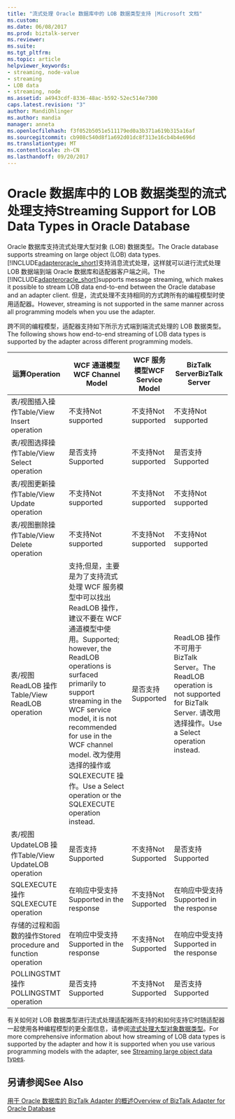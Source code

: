 ```yaml
---
title: "流式处理 Oracle 数据库中的 LOB 数据类型支持 |Microsoft 文档"
ms.custom: 
ms.date: 06/08/2017
ms.prod: biztalk-server
ms.reviewer: 
ms.suite: 
ms.tgt_pltfrm: 
ms.topic: article
helpviewer_keywords:
- streaming, node-value
- streaming
- LOB data
- streaming, node
ms.assetid: a4943cdf-8336-48ac-b592-52ec514e7300
caps.latest.revision: "3"
author: MandiOhlinger
ms.author: mandia
manager: anneta
ms.openlocfilehash: f3f052b5051e511179ed0a3b371a619b315a16af
ms.sourcegitcommit: cb908c540d8f1a692d01dc8f313e16cb4b4e696d
ms.translationtype: MT
ms.contentlocale: zh-CN
ms.lasthandoff: 09/20/2017
---
```

# <a name="streaming-support-for-lob-data-types-in-oracle-database"></a><span data-ttu-id="37d0c-102">Oracle 数据库中的 LOB 数据类型的流式处理支持</span><span class="sxs-lookup"><span data-stu-id="37d0c-102">Streaming Support for LOB Data Types in Oracle Database</span></span>
<span data-ttu-id="37d0c-103">Oracle 数据库支持流式处理大型对象 (LOB) 数据类型。</span><span class="sxs-lookup"><span data-stu-id="37d0c-103">The Oracle database supports streaming on large object (LOB) data types.</span></span> <span data-ttu-id="37d0c-104">[!INCLUDE[adapteroracle_short](../../includes/adapteroracle-short-md.md)]支持消息流式处理，这样就可以进行流式处理 LOB 数据端到端 Oracle 数据库和适配器客户端之间。</span><span class="sxs-lookup"><span data-stu-id="37d0c-104">The [!INCLUDE[adapteroracle_short](../../includes/adapteroracle-short-md.md)]supports message streaming, which makes it possible to stream LOB data end-to-end between the Oracle database and an adapter client.</span></span> <span data-ttu-id="37d0c-105">但是，流式处理不支持相同的方式跨所有的编程模型时使用适配器。</span><span class="sxs-lookup"><span data-stu-id="37d0c-105">However, streaming is not supported in the same manner across all programming models when you use the adapter.</span></span>  
  
 <span data-ttu-id="37d0c-106">跨不同的编程模型，适配器支持如下所示方式端到端流式处理的 LOB 数据类型。</span><span class="sxs-lookup"><span data-stu-id="37d0c-106">The following shows how end-to-end streaming of LOB data types is supported by the adapter across different programming models.</span></span>  
  
|<span data-ttu-id="37d0c-107">运算</span><span class="sxs-lookup"><span data-stu-id="37d0c-107">Operation</span></span>|<span data-ttu-id="37d0c-108">WCF 通道模型</span><span class="sxs-lookup"><span data-stu-id="37d0c-108">WCF Channel Model</span></span>|<span data-ttu-id="37d0c-109">WCF 服务模型</span><span class="sxs-lookup"><span data-stu-id="37d0c-109">WCF Service Model</span></span>|<span data-ttu-id="37d0c-110">BizTalk Server</span><span class="sxs-lookup"><span data-stu-id="37d0c-110">BizTalk Server</span></span>|  
|---------------|-----------------------|-----------------------|--------------------|  
|<span data-ttu-id="37d0c-111">表/视图插入操作</span><span class="sxs-lookup"><span data-stu-id="37d0c-111">Table/View Insert operation</span></span>|<span data-ttu-id="37d0c-112">不支持</span><span class="sxs-lookup"><span data-stu-id="37d0c-112">Not supported</span></span>|<span data-ttu-id="37d0c-113">不支持</span><span class="sxs-lookup"><span data-stu-id="37d0c-113">Not supported</span></span>|<span data-ttu-id="37d0c-114">不支持</span><span class="sxs-lookup"><span data-stu-id="37d0c-114">Not supported</span></span>|  
|<span data-ttu-id="37d0c-115">表/视图选择操作</span><span class="sxs-lookup"><span data-stu-id="37d0c-115">Table/View Select operation</span></span>|<span data-ttu-id="37d0c-116">是否支持</span><span class="sxs-lookup"><span data-stu-id="37d0c-116">Supported</span></span>|<span data-ttu-id="37d0c-117">不支持</span><span class="sxs-lookup"><span data-stu-id="37d0c-117">Not supported</span></span>|<span data-ttu-id="37d0c-118">是否支持</span><span class="sxs-lookup"><span data-stu-id="37d0c-118">Supported</span></span>|  
|<span data-ttu-id="37d0c-119">表/视图更新操作</span><span class="sxs-lookup"><span data-stu-id="37d0c-119">Table/View Update operation</span></span>|<span data-ttu-id="37d0c-120">不支持</span><span class="sxs-lookup"><span data-stu-id="37d0c-120">Not supported</span></span>|<span data-ttu-id="37d0c-121">不支持</span><span class="sxs-lookup"><span data-stu-id="37d0c-121">Not supported</span></span>|<span data-ttu-id="37d0c-122">不支持</span><span class="sxs-lookup"><span data-stu-id="37d0c-122">Not supported</span></span>|  
|<span data-ttu-id="37d0c-123">表/视图删除操作</span><span class="sxs-lookup"><span data-stu-id="37d0c-123">Table/View Delete operation</span></span>|<span data-ttu-id="37d0c-124">不支持</span><span class="sxs-lookup"><span data-stu-id="37d0c-124">Not supported</span></span>|<span data-ttu-id="37d0c-125">不支持</span><span class="sxs-lookup"><span data-stu-id="37d0c-125">Not supported</span></span>|<span data-ttu-id="37d0c-126">不支持</span><span class="sxs-lookup"><span data-stu-id="37d0c-126">Not supported</span></span>|  
|<span data-ttu-id="37d0c-127">表/视图 ReadLOB 操作</span><span class="sxs-lookup"><span data-stu-id="37d0c-127">Table/View ReadLOB operation</span></span>|<span data-ttu-id="37d0c-128">支持;但是，主要是为了支持流式处理 WCF 服务模型中可以找出 ReadLOB 操作，建议不要在 WCF 通道模型中使用。</span><span class="sxs-lookup"><span data-stu-id="37d0c-128">Supported; however, the ReadLOB operations is surfaced primarily to support streaming in the WCF service model, it is not recommended for use in the WCF channel model.</span></span> <span data-ttu-id="37d0c-129">改为使用选择的操作或 SQLEXECUTE 操作。</span><span class="sxs-lookup"><span data-stu-id="37d0c-129">Use a Select operation or the SQLEXECUTE operation instead.</span></span>|<span data-ttu-id="37d0c-130">是否支持</span><span class="sxs-lookup"><span data-stu-id="37d0c-130">Supported</span></span>|<span data-ttu-id="37d0c-131">ReadLOB 操作不可用于 BizTalk Server。</span><span class="sxs-lookup"><span data-stu-id="37d0c-131">The ReadLOB operation is not supported for BizTalk Server.</span></span> <span data-ttu-id="37d0c-132">请改用选择操作。</span><span class="sxs-lookup"><span data-stu-id="37d0c-132">Use a Select operation instead.</span></span>|  
|<span data-ttu-id="37d0c-133">表/视图 UpdateLOB 操作</span><span class="sxs-lookup"><span data-stu-id="37d0c-133">Table/View UpdateLOB operation</span></span>|<span data-ttu-id="37d0c-134">是否支持</span><span class="sxs-lookup"><span data-stu-id="37d0c-134">Supported</span></span>|<span data-ttu-id="37d0c-135">不支持</span><span class="sxs-lookup"><span data-stu-id="37d0c-135">Not Supported</span></span>|<span data-ttu-id="37d0c-136">是否支持</span><span class="sxs-lookup"><span data-stu-id="37d0c-136">Supported</span></span>|  
|<span data-ttu-id="37d0c-137">SQLEXECUTE 操作</span><span class="sxs-lookup"><span data-stu-id="37d0c-137">SQLEXECUTE operation</span></span>|<span data-ttu-id="37d0c-138">在响应中受支持</span><span class="sxs-lookup"><span data-stu-id="37d0c-138">Supported in the response</span></span>|<span data-ttu-id="37d0c-139">不支持</span><span class="sxs-lookup"><span data-stu-id="37d0c-139">Not Supported</span></span>|<span data-ttu-id="37d0c-140">在响应中受支持</span><span class="sxs-lookup"><span data-stu-id="37d0c-140">Supported in the response</span></span>|  
|<span data-ttu-id="37d0c-141">存储的过程和函数的操作</span><span class="sxs-lookup"><span data-stu-id="37d0c-141">Stored procedure and function operation</span></span>|<span data-ttu-id="37d0c-142">在响应中受支持</span><span class="sxs-lookup"><span data-stu-id="37d0c-142">Supported in the response</span></span>|<span data-ttu-id="37d0c-143">不支持</span><span class="sxs-lookup"><span data-stu-id="37d0c-143">Not Supported</span></span>|<span data-ttu-id="37d0c-144">在响应中受支持</span><span class="sxs-lookup"><span data-stu-id="37d0c-144">Supported in the response</span></span>|  
|<span data-ttu-id="37d0c-145">POLLINGSTMT 操作</span><span class="sxs-lookup"><span data-stu-id="37d0c-145">POLLINGSTMT operation</span></span>|<span data-ttu-id="37d0c-146">是否支持</span><span class="sxs-lookup"><span data-stu-id="37d0c-146">Supported</span></span>|<span data-ttu-id="37d0c-147">不支持</span><span class="sxs-lookup"><span data-stu-id="37d0c-147">Not Supported</span></span>|<span data-ttu-id="37d0c-148">是否支持</span><span class="sxs-lookup"><span data-stu-id="37d0c-148">Supported</span></span>|  
  
 <span data-ttu-id="37d0c-149">有关如何对 LOB 数据类型进行流式处理适配器所支持的和如何支持它时随适配器一起使用各种编程模型的更全面信息，请参阅[流式处理大型对象数据类型](../../adapters-and-accelerators/adapter-oracle-database/streaming-large-object-data-types-in-oracle-database-adapter.md)。</span><span class="sxs-lookup"><span data-stu-id="37d0c-149">For more comprehensive information about how streaming of LOB data types is supported by the adapter and how it is supported when you use various programming models with the adapter, see [Streaming large object data types](../../adapters-and-accelerators/adapter-oracle-database/streaming-large-object-data-types-in-oracle-database-adapter.md).</span></span>  
  
## <a name="see-also"></a><span data-ttu-id="37d0c-150">另请参阅</span><span class="sxs-lookup"><span data-stu-id="37d0c-150">See Also</span></span>  
 [<span data-ttu-id="37d0c-151">用于 Oracle 数据库的 BizTalk Adapter 的概述</span><span class="sxs-lookup"><span data-stu-id="37d0c-151">Overview of BizTalk Adapter for Oracle Database</span></span>](../../adapters-and-accelerators/adapter-oracle-database/overview-of-biztalk-adapter-for-oracle-database.md)